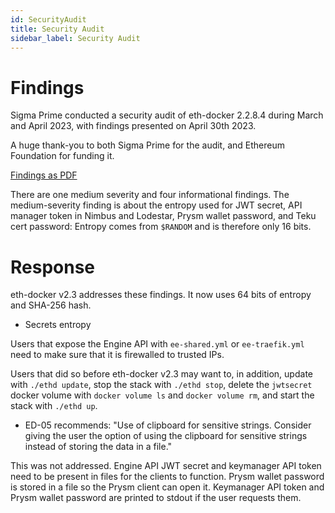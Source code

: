 ```yaml
---
id: SecurityAudit
title: Security Audit
sidebar_label: Security Audit
---
```


# Findings

Sigma Prime conducted a security audit of eth-docker 2.2.8.4 during March and April 2023, with findings presented on April 30th 2023.

A huge thank-you to both Sigma Prime for the audit, and Ethereum Foundation for funding it.

[Findings as PDF](../../static/pdf/Sigma_Prime_Security_Audit_Findings_2023-05-04_v2.0.pdf)

There are one medium severity and four informational findings. The medium-severity finding is about the entropy used for JWT secret,
API manager token in Nimbus and Lodestar, Prysm wallet password, and Teku cert password: Entropy comes from `$RANDOM` and is therefore only 16 bits.

# Response

eth-docker v2.3 addresses these findings. It now uses 64 bits of entropy and SHA-256 hash.

- Secrets entropy

Users that expose the Engine API with `ee-shared.yml` or `ee-traefik.yml` need to make sure that it is firewalled to trusted IPs.

Users that did so before eth-docker v2.3 may want to, in addition, update with `./ethd update`, stop the stack with `./ethd stop`,
delete the `jwtsecret` docker volume with `docker volume ls` and `docker volume rm`, and start the stack with `./ethd up`. 

- ED-05 recommends: "Use of clipboard for sensitive strings. Consider giving the user the option of using the clipboard for sensitive
strings instead of storing the data in a file."

This was not addressed. Engine API JWT secret and keymanager API token need to be present in files for the clients to function. Prysm wallet password is stored
in a file so the Prysm client can open it. Keymanager API token and Prysm wallet password are printed to stdout if the user requests them.
